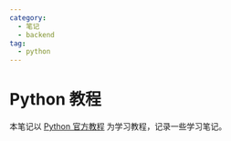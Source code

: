 ```yaml
---
category:
  - 笔记
  - backend
tag:
  - python
---
```


# Python 教程

本笔记以 [Python 官方教程](https://docs.python.org/zh-cn/3/tutorial/index.html) 为学习教程，记录一些学习笔记。

<AutoCatalog />
